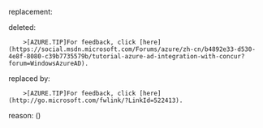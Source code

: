 replacement:

deleted:

		>[AZURE.TIP]For feedback, click [here](https://social.msdn.microsoft.com/Forums/azure/zh-cn/b4892e33-d530-4e8f-8080-c39b7735579b/tutorial-azure-ad-integration-with-concur?forum=WindowsAzureAD).

replaced by:

		>[AZURE.TIP]For feedback, click [here](http://go.microsoft.com/fwlink/?LinkId=522413).

reason: ()

